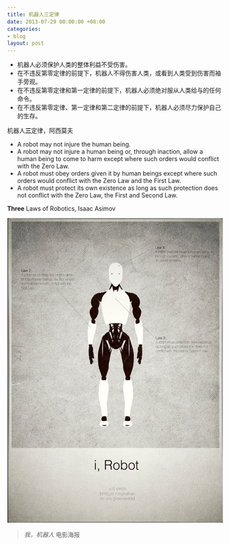 ```yaml
---
title: 机器人三定律
date: 2013-07-29 00:00:00 +08:00
categories:
- blog
layout: post
---
```


- 机器人必须保护人类的整体利益不受伤害。
- 在不违反第零定律的前提下，机器人不得伤害人类，或看到人类受到伤害而袖手旁观。
- 在不违反第零定律和第一定律的前提下，机器人必须绝对服从人类给与的任何命令。
- 在不违反第零定律、第一定律和第二定律的前提下，机器人必须尽力保护自己的生存。

机器人**三**定律，阿西莫夫


- A robot may not injure the human being.
- A robot may not injure a human being or, through inaction, allow a human being to come to harm except where such orders would conflict with the Zero Law.
- A robot must obey orders given it by human beings except where such orders would conflict with the Zero Law and the First Law.
- A robot must protect its own existence as long as such protection does not conflict with the Zero Law, the First and Second Law.

**Three** Laws of Robotics, Isaac Asimov

![poster](/assets/robotics.jpg)

> *我，机器人* 电影海报